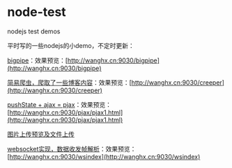 # node-test
nodejs test demos

平时写的一些nodejs的小demo，不定时更新：

[bigpipe](https://github.com/whxaxes/node-test/tree/master/server/bigpipe)：效果预览：[http://wanghx.cn:9030/bigpipe](http://wanghx.cn:9030/bigpipe)

[简易爬虫，爬取了一些博客内容](https://github.com/whxaxes/node-test/tree/master/server/creeper)：效果预览：[http://wanghx.cn:9030/creeper](http://wanghx.cn:9030/creeper)

[pushState + ajax = pjax](https://github.com/whxaxes/node-test/tree/master/server/pjax)：效果预览：[http://wanghx.cn:9030/pjax/pjax1.html](http://wanghx.cn:9030/pjax/pjax1.html)

[图片上传预览及文件上传](https://github.com/whxaxes/node-test/tree/master/server/upload)

[websocket实现，数据收发帧解析](https://github.com/whxaxes/node-test/tree/master/server/websocket)：效果预览：[http://wanghx.cn:9030/wsindex](http://wanghx.cn:9030/wsindex)
